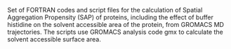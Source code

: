 Set of FORTRAN codes and script files for the calculation of Spatial Aggregation Propensity (SAP) of proteins, including the effect of buffer histidine on the solvent accessible area of the protein, from GROMACS MD trajectories. The scripts use GROMACS analysis code gmx to calculate the solvent accessible surface area.
